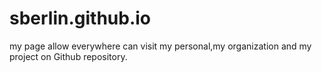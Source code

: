 # sberlin.github.io
my page allow everywhere can visit my personal,my organization and my project on Github repository.
